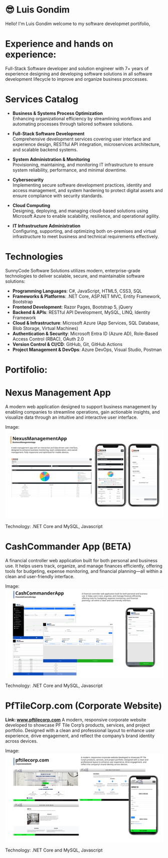 # :sunglasses: Luis Gondim 

Hello! 
I'm Luis Gondim welcome to my software developmet portifolio,

# Experience and hands on experience:
Full-Stack Software developer and solution engineer with 7+ years of experience designing and developing software solutions in all software development lifecycle to improve and organize business proccesses.

# Services Catalog

- **Business & Systems Process Optimization**  
  Enhancing organizational efficiency by streamlining workflows and automating processes through tailored software solutions.

- **Full-Stack Software Development**  
  Comprehensive development services covering user interface and experience design, RESTful API integration, microservices architecture, and scalable backend systems.

- **System Administration & Monitoring**  
  Provisioning, maintaining, and monitoring IT infrastructure to ensure system reliability, performance, and minimal downtime.

- **Cybersecurity**  
  Implementing secure software development practices, identity and access management, and system hardening to protect digital assets and ensure compliance with security standards.

- **Cloud Computing**  
  Designing, deploying, and managing cloud-based solutions using Microsoft Azure to enable scalability, resilience, and operational agility.

- **IT Infrastructure Administration**  
  Configuring, supporting, and optimizing both on-premises and virtual infrastructure to meet business and technical requirements effectively.

# Technologies

SunnyCode Software Solutions utilizes modern, enterprise-grade technologies to deliver scalable, secure, and maintainable software solutions:

- **Programming Languages**: C#, JavaScript, HTML5, CSS3, SQL
- **Frameworks & Platforms**: .NET Core, ASP.NET MVC, Entity Framework, Bootstrap
- **Frontend Development**: Razor Pages, Bootstrap 5, jQuery
- **Backend & APIs**: RESTful API Development, MySQL, LINQ, Identity Framework
- **Cloud & Infrastructure**: Microsoft Azure (App Services, SQL Database, Blob Storage, Virtual Machines)
- **Authentication & Security**: Microsoft Entra ID (Azure AD), Role-Based Access Control (RBAC), OAuth 2.0
- **Version Control & CI/CD**: GitHub, Git, GitHub Actions
- **Project Management & DevOps**: Azure DevOps, Visual Studio, Postman

# Portifolio: 

# Nexus Management App
A modern web application designed to support business management by enabling companies to streamline operations, gain actionable insights, and visualize data through an intuitive and interactive user interface.

Image:![Nexus Management Image](images/Nx.svg)

Technology: .NET Core and MySQL, Javascript



# CashCommander App (BETA) 
A financial controller web application built for both personal and business use. It helps users track, organize, and manage finances efficiently, offering tools for budgeting, expense monitoring, and financial planning—all within a clean and user-friendly interface.

Image:![CashCommander Image](images/CCder.svg)

Technology: .NET Core and MySQL, Javascript

# PfTileCorp.com (Corporate Website)
**Link: www.pftilecorp.com**
A modern, responsive corporate website developed to showcase PF Tile Corp’s products, services, and project portfolio. Designed with a clean and professional layout to enhance user experience, drive engagement, and reflect the company’s brand identity across devices.

Image:![PfTileCorp Image](images/pfTile.svg)

Technology: .NET Core and MySQL, Javascript






